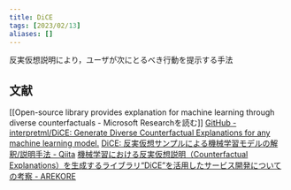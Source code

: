 ```yaml
---
title: DiCE
tags: [2023/02/13]
aliases: []
---
```


反実仮想説明により，ユーザが次にとるべき行動を提示する手法
## 文献
[[Open-source library provides explanation for machine learning through diverse counterfactuals - Microsoft Researchを読む]]
[GitHub - interpretml/DiCE: Generate Diverse Counterfactual Explanations for any machine learning model.](https://github.com/interpretml/DiCE)
[DiCE: 反実仮想サンプルによる機械学習モデルの解釈/説明手法 - Qiita](https://qiita.com/OpenJNY/items/ef885c357b4e0a1551c0)
[機械学習における反実仮想説明（Counterfactual Explanations）を生成するライブラリ“DiCE”を活用したサービス開発についての考察 - AREKORE](https://daikikatsuragawa.hatenablog.com/entry/2021/12/18/120000)